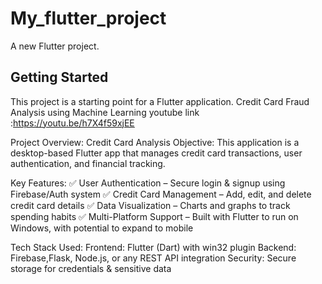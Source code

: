 # My_flutter_project

A new Flutter project.

## Getting Started

This project is a starting point for a Flutter application.
Credit Card Fraud Analysis using Machine Learning 
youtube link :https://youtu.be/h7X4f59xjEE


Project Overview: Credit Card Analysis 
Objective:
This application is a desktop-based Flutter app that manages credit card transactions, user authentication, and financial tracking.

Key Features:
✅ User Authentication – Secure login & signup using Firebase/Auth system
✅ Credit Card Management – Add, edit, and delete credit card details
✅ Data Visualization – Charts and graphs to track spending habits
✅ Multi-Platform Support – Built with Flutter to run on Windows, with potential to expand to mobile


Tech Stack Used:
Frontend: Flutter (Dart) with win32 plugin
Backend: Firebase,Flask, Node.js, or any REST API integration
Security: Secure storage for credentials & sensitive data

